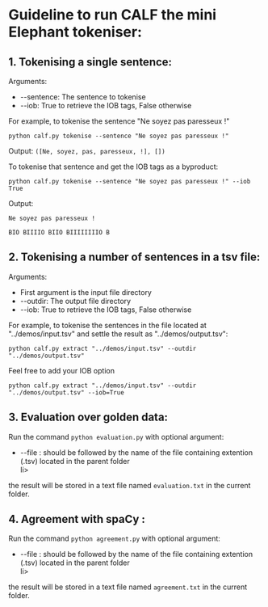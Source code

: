 #  Guideline to run CALF the mini Elephant tokeniser:
## 1. Tokenising a single sentence:
Arguments:
<ul>
<li>--sentence: The sentence to tokenise</li>
<li>--iob: True to retrieve the IOB tags, False otherwise</li>
</ul>
For example, to tokenise the sentence "Ne soyez pas paresseux !"

`python calf.py tokenise --sentence "Ne soyez pas paresseux !"`

Output: `([Ne, soyez, pas, paresseux, !], [])`

To tokenise that sentence and get the IOB tags as a byproduct:

`python calf.py tokenise --sentence "Ne soyez pas paresseux !" --iob True`

Output: 

`Ne soyez pas paresseux !`

`BIO BIIIIO BIIO BIIIIIIIIO B`
## 2. Tokenising a number of sentences in a tsv file:
Arguments:
<ul>
<li>First argument is the input file directory</li>
<li>--outdir: The output file directory</li>
<li>--iob: True to retrieve the IOB tags, False otherwise</li>
</ul>
For example, to tokenise the sentences in the file located at "../demos/input.tsv" and settle the result as "../demos/output.tsv":

`python calf.py extract "../demos/input.tsv" --outdir "../demos/output.tsv"`

Feel free to add your IOB option

`python calf.py extract "../demos/input.tsv" --outdir "../demos/output.tsv" --iob=True`

## 3. Evaluation over golden data:
Run the command `python evaluation.py` with optional argument:
<ul>
	<li> --file : should be followed by the name of the file containing extention (.tsv) located in the parent folder </li>li>
</ul>

the result will be stored in a text file named `evaluation.txt` in the current folder.

## 4. Agreement with spaCy :
Run the command `python agreement.py` with optional argument:
<ul>
	<li> --file : should be followed by the name of the file containing extention (.tsv) located in the parent folder </li>li>
</ul>

the result will be stored in a text file named `agreement.txt` in the current folder.
